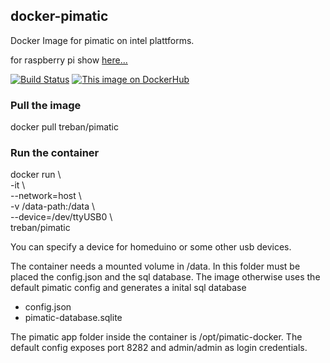 ## docker-pimatic

Docker Image for pimatic on intel plattforms.

for raspberry pi show [here...](https://hub.docker.com/r/treban/pimatic-rpi/)

[![Build Status](https://travis-ci.org/treban/docker-pimatic.svg?branch=master)](https://travis-ci.org/treban/docker-pimatic)
[![This image on DockerHub](https://img.shields.io/docker/pulls/treban/pimatic.svg)](https://hub.docker.com/r/treban/pimatic/)


### Pull the image

docker pull treban/pimatic

### Run the container

docker run \\ \
   -it \\ \
   --network=host \\ \
   -v /data-path:/data \\ \
   --device=/dev/ttyUSB0 \\ \
   treban/pimatic

You can specify a device for homeduino or some other usb devices.

The container needs a mounted volume in /data.
In this folder must be placed the config.json and the sql database.
The image otherwise uses the default pimatic config and 
generates a inital sql database

- config.json
- pimatic-database.sqlite

The pimatic app folder inside the container is /opt/pimatic-docker.
The default config exposes port 8282 and admin/admin as login credentials.
